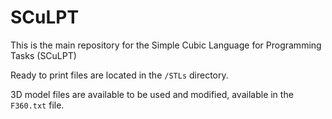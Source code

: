 # SCuLPT

This is the main repository for the Simple Cubic Language for Programming Tasks (SCuLPT)

Ready to print files are located in the `/STLs` directory.

3D model files are available to be used and modified, available in the `F360.txt` file.
